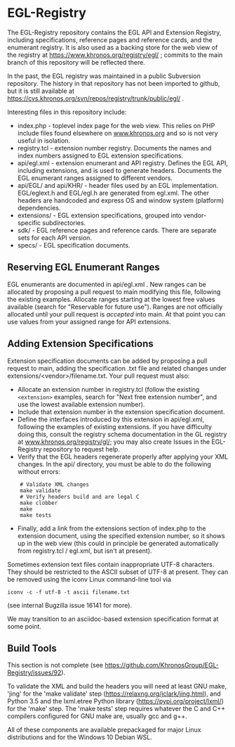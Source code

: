 # EGL-Registry

The EGL-Registry repository contains the EGL API and Extension Registry,
including specifications, reference pages and reference cards, and the
enumerant registry. It is also used as a backing store for the web view of
the registry at https://www.khronos.org/registry/egl/ ; commits to the
main branch of this repository will be reflected there.

In the past, the EGL registry was maintained in a public Subversion
repository. The history in that repository has not been imported to github,
but it is still available at
https://cvs.khronos.org/svn/repos/registry/trunk/public/egl/ .

Interesting files in this repository include:

* index.php - toplevel index page for the web view. This relies on PHP
  include files found elsewhere on www.khronos.org and so is not very useful
  in isolation.
* registry.tcl - extension number registry. Documents the names and index
  numbers assigned to EGL extension specifications.
* api/egl.xml - extension enumerant and API registry. Defines the EGL API,
  including extensions, and is used to generate headers. Documents the EGL
  enumerant ranges assigned to different vendors.
* api/EGL/ and api/KHR/ - header files used by an EGL implementation.
  EGL/eglext.h and EGL/egl.h are generated from egl.xml. The other headers
  are handcoded and express OS and window system (platform) dependencies.
* extensions/ - EGL extension specifications, grouped into vendor-specific
  subdirectories.
* sdk/ - EGL reference pages and reference cards. There are separate sets
  for each API version.
* specs/ - EGL specification documents.

## Reserving EGL Enumerant Ranges

EGL enumerants are documented in api/egl.xml . New ranges can be allocated
by proposing a pull request to main modifying this file, following the
existing examples. Allocate ranges starting at the lowest free values
available (search for "Reservable for future use"). Ranges are not
officially allocated until your pull request is *accepted* into main. At
that point you can use values from your assigned range for API extensions.


## Adding Extension Specifications

Extension specification documents can be added by proposing a pull request
to main, adding the specification .txt file and related changes under
extensions/\<vendor\>/filename.txt. Your pull request must also:

* Allocate an extension number in registry.tcl (follow the existing
  ```<extension>``` examples, search for "Next free extension number", and use
  the lowest available extension number).
* Include that extension number in the extension specification document.
* Define the interfaces introduced by this extension in api/egl.xml,
  following the examples of existing extensions. If you have difficulty
  doing this, consult the registry schema documentation in the GL registry
  at www.khronos.org/registry/gl/; you may also create Issues in the
  EGL-Registry repository to request help.
* Verify that the EGL headers regenerate properly after applying your XML
  changes. In the api/ directory, you must be able to do the following without
  errors:
```
    # Validate XML changes
    make validate
    # Verify headers build and are legal C
    make clobber
    make
    make tests
```
* Finally, add a link from the extensions section of index.php to the
  extension document, using the specified extension number, so it shows up
  in the web view (this could in principle be generated automatically from
  registry.tcl / egl.xml, but isn't at present).

Sometimes extension text files contain inappropriate UTF-8 characters. They
should be restricted to the ASCII subset of UTF-8 at present. They can be
removed using the iconv Linux command-line tool via

    iconv -c -f utf-8 -t ascii filename.txt

(see internal Bugzilla issue 16141 for more).

We may transition to an asciidoc-based extension specification format at
some point.


## Build Tools

This section is not complete (see https://github.com/KhronosGroup/EGL-Registry/issues/92).

To validate the XML and build the headers you will need at least GNU make,
'jing' for the 'make validate' step (https://relaxng.org/jclark/jing.html),
and Python 3.5 and the lxml.etree Python library
(https://pypi.org/project/lxml/) for the 'make' step. The 'make tests' step
requires whatever the C and C++ compilers configured for GNU make are,
usually gcc and g++.

All of these components are available prepackaged for major Linux
distributions and for the Windows 10 Debian WSL.


